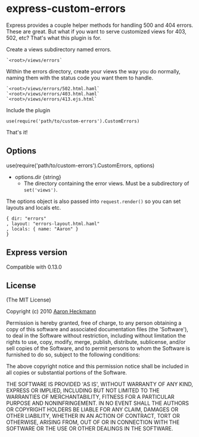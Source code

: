 # express-custom-errors

Express provides a couple helper methods for handling 500 and 404 errors. These are great. 
But what if you want to serve customized views for 403, 502, etc? That's what this plugin is for.

Create a views subdirectory named errors. 

    `<root>/views/errors`
    
Within the errors directory, create your views the way you do normally, naming them with the status code you want them to handle.

    `<root>/views/errors/502.html.haml`
    `<root>/views/errors/403.html.haml`
    `<root>/views/errors/413.ejs.html`

Include the plugin

    use(require('path/to/custom-errors').CustomErrors)
    
That's it!

## Options

  use(require('path/to/custom-errors').CustomErrors, options)
 
  - options.dir {string}
    - The directory containing the error views. Must be a subdirectory of `set('views')`.
  
  The options object is also passed into `request.render()` so you can set layouts and locals etc.
  
    { dir: "errors"
    , layout: "errors-layout.html.haml"
    , locals: { name: "Aaron" }
    }

## Express version
Compatible with 0.13.0
 
## License 

(The MIT License)

Copyright (c) 2010 [Aaron Heckmann](aaron.heckmann+github@gmail.com)

Permission is hereby granted, free of charge, to any person obtaining
a copy of this software and associated documentation files (the
'Software'), to deal in the Software without restriction, including
without limitation the rights to use, copy, modify, merge, publish,
distribute, sublicense, and/or sell copies of the Software, and to
permit persons to whom the Software is furnished to do so, subject to
the following conditions:

The above copyright notice and this permission notice shall be
included in all copies or substantial portions of the Software.

THE SOFTWARE IS PROVIDED 'AS IS', WITHOUT WARRANTY OF ANY KIND,
EXPRESS OR IMPLIED, INCLUDING BUT NOT LIMITED TO THE WARRANTIES OF
MERCHANTABILITY, FITNESS FOR A PARTICULAR PURPOSE AND NONINFRINGEMENT.
IN NO EVENT SHALL THE AUTHORS OR COPYRIGHT HOLDERS BE LIABLE FOR ANY
CLAIM, DAMAGES OR OTHER LIABILITY, WHETHER IN AN ACTION OF CONTRACT,
TORT OR OTHERWISE, ARISING FROM, OUT OF OR IN CONNECTION WITH THE
SOFTWARE OR THE USE OR OTHER DEALINGS IN THE SOFTWARE.
